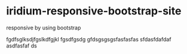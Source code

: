 # iridium-responsive-bootstrap-site
responsive by using bootstrap

fgdfsglksdjfgslkdfgjkl
fgsdfgsdg
gfdsgsgsgsfasfasfas
sfdasfdafdaf
asdfasfaf
ds
